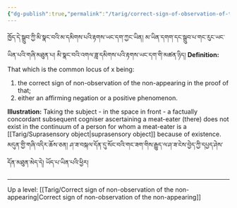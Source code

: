 ```yaml
---
{"dg-publish":true,"permalink":"/tarig/correct-sign-of-observation-of-the-non-appearing-contradictory-object-in-the-proof-of-that/"}
---
```


ཁྱོད་དེ་སྒྲུབ་ཀྱི་མི་སྣང་བའི་མ་དམིགས་པའི་རྟགས་ཡང་དག་ཀྱང་ཡིན། མ་ཡིན་དགག་དང་སྒྲུབ་པ་གང་རུང་ཡང་ཡིན་པའི་གཞི་མཐུན་པ། 
མི་སྣང་བའི་འགལ་ཟླ་དམིགས་པའི་རྟགས་ཡང་དག་གི་མཚན་ཉིད།
**Definition:**
That which is the common locus of x being:
1. the correct sign of non-observation of the non-appearing in the proof of that;
2. either an affirming negation or a positive phenomenon.

**Illustration:**
Taking the subject - in the space in front - a factually concordant subsequent cogniser ascertaining a meat-eater (there) does not exist in the continuum of a person for whom a meat-eater is a [[Tarig/Suprasensory object\|suprasensory object]] because of existence.
མདུན་གྱི་གཞི་འདིར་ཆོས་ཅན། ཤ་ཟ་བསྐལ་དོན་དུ་སོང་བའི་གང་ཟག་གིས་རྒྱུད་ལ་ཤ་ཟ་ངེས་བྱེད་ཀྱི་དཔྱད་ཤེས་དོན་མཐུན་མེད་དེ། ཡོད་པ་ཡིན་པའི་ཕྱིར།

---
Up a level: [[Tarig/Correct sign of non-observation of the non-appearing\|Correct sign of non-observation of the non-appearing]]
